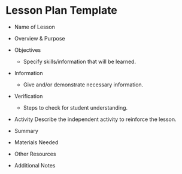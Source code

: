 # Lesson Plan Template

- Name of Lesson
- Overview & Purpose
- Objectives

  - Specify skills/information that will be learned.

- Information

  - Give and/or demonstrate necessary information.

- Verification

  - Steps to check for student understanding.

- Activity Describe the independent activity to reinforce the lesson.
- Summary
- Materials Needed
- Other Resources
- Additional Notes
